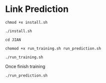 # Link Prediction

```
chmod +x install.sh
```

```
./install.sh
```

```
cd JIAN
```

```
chomod +x run_training.sh run_prediction.sh
```

```
./run_training.sh
```

Once finish training

```
./run_prediction.sh
```
